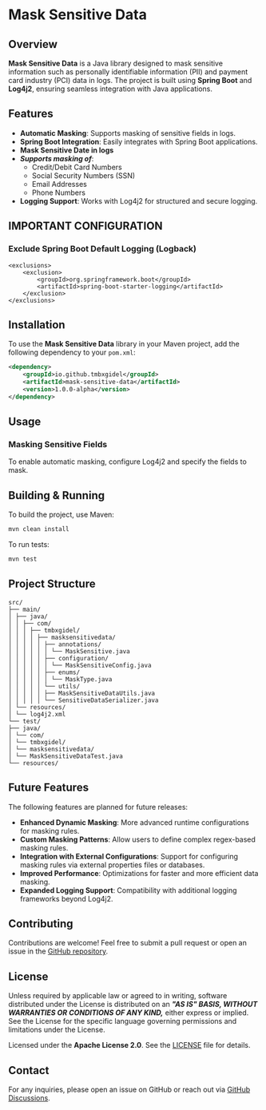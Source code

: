 # Mask Sensitive Data

## Overview

**Mask Sensitive Data** is a Java library designed to mask sensitive information such as personally identifiable information (PII) and payment card industry (PCI) data in logs. The project is built using **Spring Boot** and **Log4j2**, ensuring seamless integration with Java applications.

## Features

- **Automatic Masking**: Supports masking of sensitive fields in logs.
- **Spring Boot Integration**: Easily integrates with Spring Boot applications.
- **Mask Sensitive Date in logs**
- **_Supports masking of_**:
  - Credit/Debit Card Numbers
  - Social Security Numbers (SSN)
  - Email Addresses
  - Phone Numbers
- **Logging Support**: Works with Log4j2 for structured and secure logging.

## IMPORTANT CONFIGURATION

### Exclude Spring Boot Default Logging (Logback)

```
<exclusions>
    <exclusion>
        <groupId>org.springframework.boot</groupId>
        <artifactId>spring-boot-starter-logging</artifactId>
    </exclusion>
</exclusions>
```

## Installation

To use the **Mask Sensitive Data** library in your Maven project, add the following dependency to your `pom.xml`:

```xml
<dependency>
    <groupId>io.github.tmbxgidel</groupId>
    <artifactId>mask-sensitive-data</artifactId>
    <version>1.0.0-alpha</version>
</dependency>
```

## Usage

### Masking Sensitive Fields

To enable automatic masking, configure Log4j2 and specify the fields to mask.

## Building & Running

To build the project, use Maven:

```sh
mvn clean install
```

To run tests:

```sh
mvn test
```

## Project Structure

```
src/
├── main/
│ ├── java/
│ │ ├── com/
│ │ │ ├── tmbxgidel/
│ │ │ │ ├── masksensitivedata/
│ │ │ │ │ ├── annotations/
│ │ │ │ │ │ └── MaskSensitive.java
│ │ │ │ │ ├── configuration/
│ │ │ │ │ │ └── MaskSensitiveConfig.java
│ │ │ │ │ ├── enums/
│ │ │ │ │ │ └── MaskType.java
│ │ │ │ │ └── utils/
│ │ │ │ │ ├── MaskSensitiveDataUtils.java
│ │ │ │ │ └── SensitiveDataSerializer.java
│ └── resources/
│ └── log4j2.xml
└── test/
├── java/
│ └── com/
│ └── tmbxgidel/
│ └── masksensitivedata/
│ └── MaskSensitiveDataTest.java
└── resources/
```

## Future Features

The following features are planned for future releases:

- **Enhanced Dynamic Masking**: More advanced runtime configurations for masking rules.
- **Custom Masking Patterns**: Allow users to define complex regex-based masking rules.
- **Integration with External Configurations**: Support for configuring masking rules via external properties files or databases.
- **Improved Performance**: Optimizations for faster and more efficient data masking.
- **Expanded Logging Support**: Compatibility with additional logging frameworks beyond Log4j2.

## Contributing

Contributions are welcome! Feel free to submit a pull request or open an issue in the [GitHub repository](https://github.com/TMBxGIDEL/masksensitivedata).

## License

Unless required by applicable law or agreed to in writing, software
distributed under the License is distributed on an **_"AS IS" BASIS,
WITHOUT WARRANTIES OR CONDITIONS OF ANY KIND,_** either express or implied.
See the License for the specific language governing permissions and
limitations under the License.

Licensed under the **Apache License 2.0**. See the [LICENSE](http://www.apache.org/licenses/LICENSE-2.0) file for details.

## Contact

For any inquiries, please open an issue on GitHub or reach out via [GitHub Discussions](https://github.com/TMBxGIDEL/masksensitivedata/discussions).
